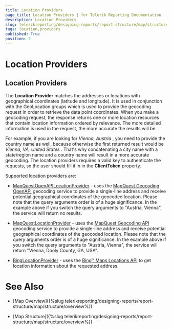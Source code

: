 ```yaml
---
title: Location Providers
page_title: Location Providers | for Telerik Reporting Documentation
description: Location Providers
slug: telerikreporting/designing-reports/report-structure/map/structure/location-providers
tags: location,providers
published: True
position: 2
---
```


# Location Providers



## Location Providers

The __Location Provider__  matches the addresses or locations with geographical coordinates (latitude and longitude).           It is used in conjunction with the GeoLocation groups which is used to provide the geocoding request in order to retrieve the data point coordinates.           When you make a geocoding request, the response returns one or more location resources that contain location information ordered by relevance.           The more detailed information is used in the request, the more accurate the results will be.         

For example, if you are looking for *Vienna, Austria* , you need to provide the country name as well, because otherwise the first returned result would be *Vienna, VA, United States* .           That's why concatenating a city name with a state/region name and a country name will result in a more accurate geocoding.           The location providers requires a valid key to authenticate the requests, so the user should fill it in in the __ClientToken__  property.         

Supported location providers are:         

*  [MapQuestOpenAPILocationProvider](/reporting/api/Telerik.Reporting.MapQuestOpenAPILocationProvider)  - uses the                [MapQuest Geocoding OpenAPI](http://developer.mapquest.com/web/products/open/geocoding-service)  geocoding service to provide a single-line address and receive potential geographical coordinates of the geocoded location.               Please note that the query arguments order is of a huge significance.               In the example above if you switch the query arguments to "Austria, Vienna", the service will return no results.             

*  [MapQuestLocationProvider](/reporting/api/Telerik.Reporting.MapQuestLocationProvider)  - uses the                [MapQuest Geocoding API](http://developer.mapquest.com/web/products/dev-services/geocoding-ws)  geocoding service to provide a single-line address and receive potential geographical coordinates of the geocoded location.               Please note that the query arguments order is of a huge significance.               In the example above if you switch the query arguments to "Austria, Vienna", the service will return "Vienna, Dooly County, GA, USA".             

*  [BingLocationProvider](/reporting/api/Telerik.Reporting.BingLocationProvider)  - uses the                [Bing™ Maps Locations API](http://msdn.microsoft.com/en-us/library/ff701715.aspx)  to get location information about the requested address.             

# See Also

 * [Map Overview]({%slug telerikreporting/designing-reports/report-structure/map/structure/overview%})

 * [Map Structure]({%slug telerikreporting/designing-reports/report-structure/map/structure/overview%})
